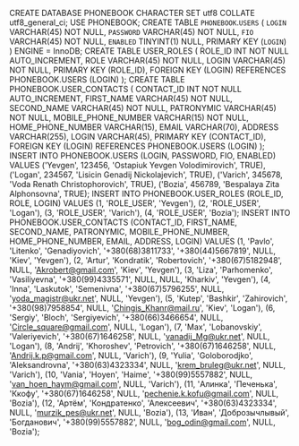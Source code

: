CREATE DATABASE PHONEBOOK CHARACTER SET utf8 COLLATE utf8_general_ci;
USE PHONEBOOK;
CREATE TABLE `PHONEBOOK`.`USERS` (
  `LOGIN`    VARCHAR(45) NOT NULL,
  `PASSWORD` VARCHAR(45) NOT NULL,
  `FIO`      VARCHAR(45) NOT NULL,
  `ENABLED`  TINYINT(1)  NULL,
  PRIMARY KEY (`LOGIN`)
)
  ENGINE = InnoDB;
CREATE TABLE USER_ROLES (
  ROLE_ID INT NOT NULL AUTO_INCREMENT,
  ROLE    VARCHAR(45) NOT NULL,
  LOGIN   VARCHAR(45) NOT NULL,
  PRIMARY KEY (ROLE_ID),
  FOREIGN KEY (LOGIN)
  REFERENCES PHONEBOOK.USERS (LOGIN)
);
CREATE TABLE PHONEBOOK.USER_CONTACTS (
  CONTACT_ID          INT NOT NULL AUTO_INCREMENT,
  FIRST_NAME          VARCHAR(45) NOT NULL,
  SECOND_NAME         VARCHAR(45) NOT NULL,
  PATRONYMIC          VARCHAR(45) NOT NULL,
  MOBILE_PHONE_NUMBER VARCHAR(15) NOT NULL,
  HOME_PHONE_NUMBER   VARCHAR(15),
  EMAIL               VARCHAR(70),
  ADDRESS             VARCHAR(255),
  LOGIN               VARCHAR(45),
  PRIMARY KEY (CONTACT_ID),
  FOREIGN KEY (LOGIN)
  REFERENCES PHONEBOOK.USERS (LOGIN)
);
INSERT INTO PHONEBOOK.USERS (LOGIN, PASSWORD, FIO, ENABLED)
VALUES ('Yevgen', 123456, 'Ostapiuk Yevgen Volodimirovich', TRUE),
  ('Logan', 234567, 'Lisicin Genadij Nickolajevich', TRUE),
  ('Varich', 345678, 'Voda Renath Christophorovich', TRUE),
  ('Bozia', 456789, 'Bespalaya Zita Alphonsovna', TRUE);
INSERT INTO PHONEBOOK.USER_ROLES (ROLE_ID, ROLE, LOGIN)
VALUES (1, 'ROLE_USER', 'Yevgen'),
  (2, 'ROLE_USER', 'Logan'),
  (3, 'ROLE_USER', 'Varich'),
  (4, 'ROLE_USER', 'Bozia');
INSERT INTO PHONEBOOK.USER_CONTACTS (CONTACT_ID, FIRST_NAME, SECOND_NAME, PATRONYMIC, MOBILE_PHONE_NUMBER, HOME_PHONE_NUMBER, EMAIL, ADDRESS, LOGIN)
VALUES (1, 'Pavlo', 'Litenko', 'Genadiyovich', '+380(68)3811733', '+380(44)5667819', NULL, 'Kiev', 'Yevgen'),
  (2, 'Artur', 'Kondratik', 'Robertovich', '+380(67)5182948', NULL, 'Akrobert@gmail.com', 'Kiev', 'Yevgen'),
  (3, 'Liza', 'Parhomenko', 'Vasiliyevna', '+380(99)4335571', NULL, NULL, 'Kharkiv', 'Yevgen'),
  (4, 'Inna', 'Laskutok', 'Semenivna', '+380(67)5796255', NULL, 'yoda_magistr@ukr.net', NULL, 'Yevgen'),
  (5, 'Kutep', 'Bashkir', 'Zahirovich', '+380(98)7958854', NULL, 'Chingis_Khanr@mail.ru', 'Kiev', 'Logan'),
  (6, 'Sergiy', 'Bloch', 'Sergiyevich', '+380(66)3466654', NULL, 'Circle_square@gmail.com', NULL, 'Logan'),
  (7, 'Max', 'Lobanovskiy', 'Valeriyevich', '+380(67)1646258', NULL, 'vanadij_Mg@ukr.net', NULL, 'Logan'),
  (8, 'Andrij', 'Khoroshev', 'Petrovich', '+380(67)1646258', NULL, 'Andrij.k.p@gmail.com', NULL, 'Varich'),
  (9, 'Yulia', 'Goloborodjko', 'Aleksandrovna', '+380(63)4323334', NULL, 'krem_bruleg@ukr.net', NULL, 'Varich'),
  (10, 'Vania', 'Hoyen', 'Haime', '+380(99)5557882', NULL, 'van_hoen_haym@gmail.com', NULL, 'Varich'),
  (11, 'Алинка', 'Печенька', 'Ккофу', '+380(67)1646258', NULL, 'pechenie.k.kofu@gmail.com', NULL, 'Bozia'),
  (12, 'Артём', 'Кондратенко', 'Алексеевич', '+380(63)4323334', NULL, 'murzik_pes@ukr.net', NULL, 'Bozia'),
  (13, 'Иван', 'Доброзычлывый', 'Богданович', '+380(99)5557882', NULL, 'bog_odin@gmail.com', NULL, 'Bozia');